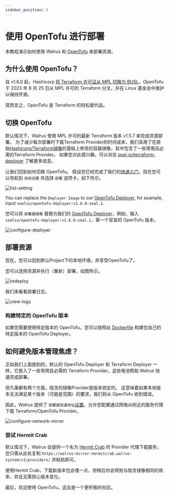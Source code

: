 ```yaml
---
sidebar_position: 6
---
```


# 使用 OpenTofu 进行部署

本教程演示如何使用 Walrus 和 [OpenTofu](https://opentofu.org/manifesto/) 来部署资源。

## 为什么使用 OpenTofu？

自 v1.6.0 起，Hashicorp [将 Terraform 许可证从 MPL 切换为 BUSL](https://github.com/hashicorp/terraform/pull/33678)，OpenTofu 于 2023 年 8 月 25 日从 MPL 许可的 Terraform 分叉，并在 Linux 基金会中维护以保持开源。

简而言之，OpenTofu 是 Terraform 的轻松替代品。

## 切换 OpenTofu

默认情况下，Walrus 使用 MPL 许可的最新 Terraform 版本 v1.5.7 来完成资源部署。 为了减少每次部署时下载Terraform Provider的时间成本，我们采用了在原始[Hashicorp/Terraform镜像]((https://hub.docker.com/r/hashicorp/terraform))的基础上修改的容器镜像，其中包含了一些常用且必需的Terraform Provider。 如果您对此感兴趣，可以浏览 [seal-io/terraform-deployer](https://github.com/seal-io/terraform-deployer) 了解更多信息。

让我们回到如何切换 OpenTofu。 假设您已经完成了我们的[快速入门](../quickstart)，现在您可以导航到 `系统设置` 并选择 `部署` 选项卡，如下所示。

![list-setting](/img/v0.5.0/tutorials/deploy-with-opentofu/list-setting.png)

You can replace the `Deployer Image` to our [OpenTofu Deployer](https://hub.docker.com/r/sealio/opentofu-deployer/tags), for example, input `sealio/opentofu-deployer:v1.6.0-seal.1`.

您可以将 `部署器镜像` 替换为我们的 [OpenTofu Deployer](https://hub.docker.com/r/sealio/opentofu-deployer/tags)，例如，输入 `sealio/opentofu-deployer:v1.6.0-seal.1`，第一个官宣的 OpenTofu 版本。

![configure-deployer](/img/v0.5.0/tutorials/deploy-with-opentofu/configure-deployer.png)

## 部署资源

现在，您可以回到默认Project下的本地环境，并享受OpenTofu了。

您可以选择资源并执行（重新）部署，如图所示。

![redeploy](/img/v0.5.0/tutorials/deploy-with-opentofu/redeploy.png)

我们来看看部署日志。

![view-logs](/img/v0.5.0/tutorials/deploy-with-opentofu/view-logs.png)

### 构建特定的 OpenTofu 版本

如果您需要使用特定版本的 OpenTofu，您可以按照此 [Dockerfile](https://github.com/seal-io/opentofu-deployer/blob/main/Dockerfile) 构建您自己的特定版本的 OpenTofu Deployer。

## 如何避免版本管理焦虑？

正如我们上面提到的，默认的 OpenTofu Deployer 和 Terraform Deployer 一样，它嵌入了一些常用且必需的 Terraform Provider。这些电池帮助 Walrus 快速完成部署。

但凡事都有两个方面，隐含的镜像Provider是版本锁定的。 这意味着如果本地版本无法满足某个版本（可能是范围）的要求，我们将从 OpenTofu 收到错误。

因此，Walrus 提供了 `部署器加速地址`[设置](../settings)，允许您配置通过网络从附近的服务代理下载 Terraform/OpenTofu Provider。

![configure-network-mirror](/img/v0.5.0/tutorials/deploy-with-opentofu/configure-network-mirror.png)

### 尝试 Hermit Crab

默认情况下，Walrus 会提供一个名为 [Hermit Crab](https://github.com/seal-io/hermitcrab) 的 Provider 代理下载服务，您只需从此处复制 `https://walrus-mirror-hermitcrab.walrus-system/v1/providers/` 并粘贴即可。

使用Hermit Crab，下载新版本包会慢一点，但稍后你会得到与隐含镜像相同的效率，并且无需担心版本变化。

最后，欢迎使用 OpenTofu，这会是一个更积极的社区。
